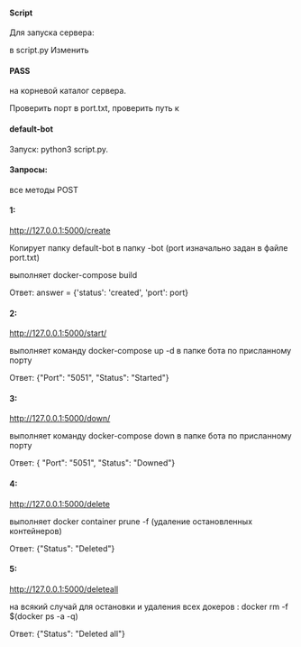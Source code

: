 #### Script

Для запуска сервера:

в script.py Изменить 
#### PASS 
на корневой каталог сервера.

Проверить порт в port.txt, проверить путь к 
#### default-bot

Запуск: python3 script.py.


#### Запросы:

все методы POST

#### 1:

http://127.0.0.1:5000/create

Копирует папку default-bot в папку <port>-bot (port изначально задан в файле port.txt)

выполняет docker-compose build

Ответ: answer = {'status': 'created', 'port': port}

#### 2:

http://127.0.0.1:5000/start/<port>

выполняет команду docker-compose up -d в папке бота по присланному порту

Ответ: {"Port": "5051", "Status": "Started"}

#### 3:

http://127.0.0.1:5000/down/<port>

выполняет команду docker-compose down в папке бота по присланному порту

Ответ: { "Port": "5051", "Status": "Downed"}

#### 4:

 http://127.0.0.1:5000/delete
 
 выполняет docker container prune -f (удаление остановленных контейнеров)
 
 Ответ: {"Status": "Deleted"}
 
 #### 5:
 
 http://127.0.0.1:5000/deleteall
 
 на всякий случай для остановки и удаления всех докеров : docker rm -f $(docker ps -a -q)
 
 Ответ: {"Status": "Deleted all"}
 
 
 


 
 
 
